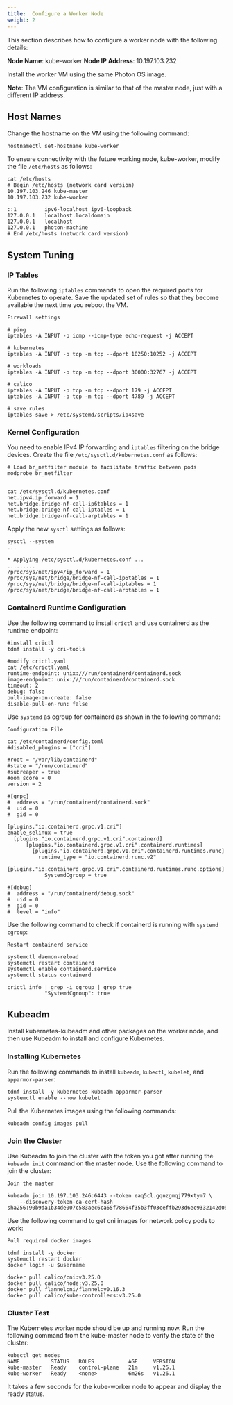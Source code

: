```yaml
---
title:  Configure a Worker Node
weight: 2
---
```


This section describes how to configure a worker node with the following details:

**Node Name**: kube-worker
**Node IP Address**: 10.197.103.232

Install the worker VM using the same Photon OS image.

**Note**: The VM configuration is similar to that of the master node, just with a different IP address.

## Host Names

Change the hostname on the VM using the following command:

```
hostnamectl set-hostname kube-worker
```   

To ensure connectivity with the future working node, kube-worker, modify the file `/etc/hosts` as follows: 

```
cat /etc/hosts
# Begin /etc/hosts (network card version)
10.197.103.246 kube-master
10.197.103.232 kube-worker
  
::1         ipv6-localhost ipv6-loopback
127.0.0.1   localhost.localdomain
127.0.0.1   localhost
127.0.0.1   photon-machine
# End /etc/hosts (network card version)
```

## System Tuning

### IP Tables

Run the following `iptables` commands to open the required ports for Kubernetes to operate.
Save the updated set of rules so that they become available the next time you reboot the VM.

	Firewall settings
```
# ping
iptables -A INPUT -p icmp --icmp-type echo-request -j ACCEPT
  
# kubernetes
iptables -A INPUT -p tcp -m tcp --dport 10250:10252 -j ACCEPT
  
# workloads
iptables -A INPUT -p tcp -m tcp --dport 30000:32767 -j ACCEPT
  
# calico
iptables -A INPUT -p tcp -m tcp --dport 179 -j ACCEPT
iptables -A INPUT -p tcp -m tcp --dport 4789 -j ACCEPT
  
# save rules
iptables-save > /etc/systemd/scripts/ip4save
```    

### Kernel Configuration

You need to enable IPv4 IP forwarding and `iptables` filtering on the bridge devices. Create the file `/etc/sysctl.d/kubernetes.conf` as follows: 

```
# Load br_netfilter module to facilitate traffic between pods
modprobe br_netfilter
 
 
cat /etc/sysctl.d/kubernetes.conf
net.ipv4.ip_forward = 1
net.bridge.bridge-nf-call-ip6tables = 1
net.bridge.bridge-nf-call-iptables = 1
net.bridge.bridge-nf-call-arptables = 1
```   

Apply the new `sysctl` settings as follows:

```
sysctl --system
...
 
* Applying /etc/sysctl.d/kubernetes.conf ...
.........
/proc/sys/net/ipv4/ip_forward = 1
/proc/sys/net/bridge/bridge-nf-call-ip6tables = 1
/proc/sys/net/bridge/bridge-nf-call-iptables = 1
/proc/sys/net/bridge/bridge-nf-call-arptables = 1
```

### Containerd Runtime Configuration

Use the following command to install `crictl` and use containerd as the runtime endpoint:

```
#install crictl
tdnf install -y cri-tools
 
#modify crictl.yaml
cat /etc/crictl.yaml
runtime-endpoint: unix:///run/containerd/containerd.sock
image-endpoint: unix:///run/containerd/containerd.sock
timeout: 2
debug: false
pull-image-on-create: false
disable-pull-on-run: false
```

Use `systemd` as cgroup for containerd as shown in the following command:


	Configuration File
```
cat /etc/containerd/config.toml
#disabled_plugins = ["cri"]
 
#root = "/var/lib/containerd"
#state = "/run/containerd"
#subreaper = true
#oom_score = 0
version = 2
 
#[grpc]
#  address = "/run/containerd/containerd.sock"
#  uid = 0
#  gid = 0
 
[plugins."io.containerd.grpc.v1.cri"]
enable_selinux = true
  [plugins."io.containerd.grpc.v1.cri".containerd]
      [plugins."io.containerd.grpc.v1.cri".containerd.runtimes]
        [plugins."io.containerd.grpc.v1.cri".containerd.runtimes.runc]
          runtime_type = "io.containerd.runc.v2"
          [plugins."io.containerd.grpc.v1.cri".containerd.runtimes.runc.options]
            SystemdCgroup = true
 
#[debug]
#  address = "/run/containerd/debug.sock"
#  uid = 0
#  gid = 0
#  level = "info"
```

Use the following command to check if containerd is running with `systemd cgroup`:

	Restart containerd service
```
systemctl daemon-reload
systemctl restart containerd
systemctl enable containerd.service
systemctl status containerd
 
crictl info | grep -i cgroup | grep true
            "SystemdCgroup": true

```   

## Kubeadm

Install kubernetes-kubeadm and other packages on the worker node, and then use Kubeadm to install and configure Kubernetes.

### Installing Kubernetes

Run the following commands to install `kubeadm`, `kubectl`, `kubelet`, and `apparmor-parser`:

```
tdnf install -y kubernetes-kubeadm apparmor-parser
systemctl enable --now kubelet
```
Pull the Kubernetes images using the following commands:

```
kubeadm config images pull
```

### Join the Cluster

Use Kubeadm to join the cluster with the token you got after running the `kubeadm init` command on the master node. Use the following command to join the cluster:

```
Join the master
```   
```
kubeadm join 10.197.103.246:6443 --token eaq5cl.gqnzgmqj779xtym7 \
    --discovery-token-ca-cert-hash sha256:90b9da1b34de007c583aec6ca65f78664f35b3ff03ceffb293d6ec9332142d05
```   
Use the following command to get cni images for network policy pods to work:

```
Pull required docker images
```   

```
tdnf install -y docker
systemctl restart docker
docker login -u $username
 
docker pull calico/cni:v3.25.0
docker pull calico/node:v3.25.0
docker pull flannelcni/flannel:v0.16.3
docker pull calico/kube-controllers:v3.25.0
```

### Cluster Test

The Kubernetes worker node should be up and running now. Run the following command from  the kube-master node to verify the state of the cluster:

```
kubectl get nodes
NAME          STATUS   ROLES           AGE     VERSION
kube-master   Ready    control-plane   21m     v1.26.1
kube-worker   Ready    <none>          6m26s   v1.26.1
```

It takes a few seconds for the kube-worker node to appear and display the ready status.
